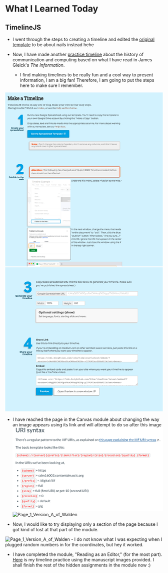 # What I Learned Today 

## TimelineJS 
- I went through the steps to creating a timeline and edited the [original template](https://docs.google.com/spreadsheets/d/1ay4Nqui-LpJQzg22SWxy8LH_82Y4L79YwIQ-yyR-hsk/edit#gid=0) to be about nails instead hehe

- Now, I have made another [practice timeline](https://docs.google.com/spreadsheets/d/1iHaBnEvOttaSauqgQigzdUiWaB8t7I-CYFxQDVjzun0/edit#gid=0) about the history of communication and computing based on what I have read in James Gleick's *The Information*.
    - I find making timelines to be really fun and a cool way to present information, I am a big fan! Therefore, I am going to put the steps here to make sure I remember.

![timeline_js_instructions](images/timelinejs.png)
![timeline_js_instructions2](images/timelinejss.png)

- I have reached the page in the Canvas module about changing the way an image appears using its link and will attempt to do so after this image 
    ![](images/urisyntax.png)
    ![Page_1_Version_A_of_Walden](https://cdm16003.contentdm.oclc.org/digital/iiif/p16003coll16/10/full/pct:10/0/default.jpg)

- Now, I would like to try displaying only a section of the page because I got kind of lost at that part of the module. 

 ![Page_1_Version_A_of_Walden](https://cdm16003.contentdm.oclc.org/digital/iiif/p16003coll16/10/3500,3000,2500,2000/pct:10/0/default.jpg)
    - I do not know what I was expecting when I plugged random numbers in for the coordinates, but hey it worked. 

- I have completed the module, "Reading as an Editor," (for the most part). [Here](https://docs.google.com/spreadsheets/d/1G309K3APxhql64b6E39yM_5PRdd_DPAgSkq0FVD6nSE/edit#gid=0) is my timeline practice using the manuscript images provided. I shall finish the rest of the hidden assignments in the module now :)


